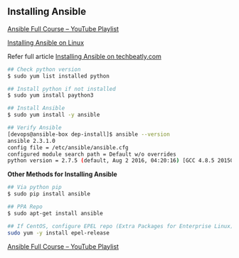 ## Installing Ansible

[Ansible Full Course – YouTube Playlist](https://youtu.be/K4wGqwS2RLw?list=PLH5uDiXcw8tSW9Y6FsVsSQJQ88tMPBsbK)

[Installing Ansible on Linux](https://www.youtube.com/watch?list=PLH5uDiXcw8tSW9Y6FsVsSQJQ88tMPBsbK&v=-v-ddXSYSRI)

Refer full article [Installing Ansible on techbeatly.com](https://www.techbeatly.com/2018/06/ansible-part-2-installing-ansible.html)

```bash
## Check python version
$ sudo yum list installed python

## Install python if not installed
$ sudo yum install paython3

## Install Ansible
$ sudo yum install -y ansible 

## Verify Ansible
[devops@ansible-box dep-install]$ ansible --version
ansible 2.3.1.0
config file = /etc/ansible/ansible.cfg
configured module search path = Default w/o overrides
python version = 2.7.5 (default, Aug 2 2016, 04:20:16) [GCC 4.8.5 20150623 (Red Hat 4.8.5-4)]
```

**Other Methods for Installing Ansible**
```bash
## Via python pip
$ sudo pip install ansible

## PPA Repo
$ sudo apt-get install ansible

## If CentOS, configure EPEL repo (Extra Packages for Enterprise Linux)
sudo yum -y install epel-release
```

[Ansible Full Course – YouTube Playlist](https://youtu.be/K4wGqwS2RLw?list=PLH5uDiXcw8tSW9Y6FsVsSQJQ88tMPBsbK)